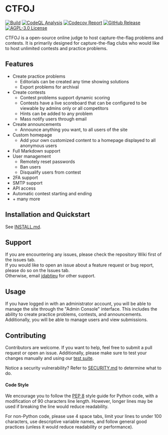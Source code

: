 # CTFOJ
[![Build](https://github.com/jdabtieu/CTFOJ/workflows/build/badge.svg)](https://github.com/jdabtieu/CTFOJ/actions)
[![CodeQL Analysis](https://github.com/jdabtieu/CTFOJ/workflows/CodeQL/badge.svg)](https://github.com/jdabtieu/CTFOJ/actions)
[![Codecov Report](https://img.shields.io/codecov/c/github/jdabtieu/CTFOJ)](https://codecov.io/github/jdabtieu/CTFOJ/)
[![GitHub Release](https://img.shields.io/github/v/release/jdabtieu/CTFOJ)](https://github.com/jdabtieu/CTFOJ/releases)
[![AGPL-3.0 License](https://img.shields.io/github/license/jdabtieu/CTFOJ)](https://github.com/jdabtieu/CTFOJ/blob/master/LICENSE)

CTFOJ is a open-source online judge to host capture-the-flag problems and contests. It is primarily designed for capture-the-flag clubs who would like to host unlimited contests and practice problems.

## Features
- Create practice problems
    - Editorials can be created any time showing solutions
    - Export problems for archival
- Create contests
    - Contest problems support dynamic scoring
    - Contests have a live scoreboard that can be configured to be viewable by admins only or all competitors
    - Hints can be added to any problem
    - Mass notify users through email
- Create announcements
    - Announce anything you want, to all users of the site
- Custom homepage
    - Add your own customized content to a homepage displayed to all anonymous users
- Full Markdown support
- User management
    - Remotely reset passwords
    - Ban users
    - Disqualify users from contest
- 2FA support
- SMTP support
- API access
- Automatic contest starting and ending
- \+ many more


## Installation and Quickstart
See [INSTALL.md](docs/INSTALL.md).

## Support
If you are encountering any issues, please check the repository Wiki first of the issues tab.<br>
If you would like to open an issue about a feature request or bug report, please do so on the Issues tab.<br>
Otherwise, email [jdabtieu](mailto:jonathan.wu3@outlook.com) for other support.

## Usage
If you have logged in with an administrator account, you will be able to manage the site through
the "Admin Console" interface. This includes the ability to create practice problems, contests, and announcements.
Additionally, you will be able to manage users and view submissions.

## Contributing
Contributors are welcome. If you want to help, feel free to submit a pull request or open an issue. Additionally,
please make sure to test your changes manually and using our [test suite](https://github.com/jdabtieu/CTFOJ/tree/master/src/tests).

Notice a security vulnerability? Refer to [SECURITY.md](docs/SECURITY.md) to determine what to do.

#### Code Style
We encourage you to follow the [PEP 8](https://www.python.org/dev/peps/pep-0008/) style guide for
Python code, with a modification of 90 characters line length. However, longer lines may be used if
breaking the line would reduce readability.

For non-Python code, please use 4 space tabs, limit your lines to under 100 characters, use
descriptive variable names, and follow general good practices (unless it would reduce readability or performance).
